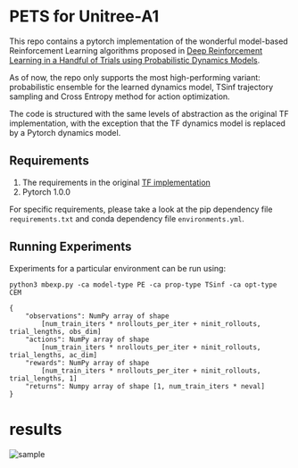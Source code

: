 # PETS for Unitree-A1
This repo contains a pytorch implementation of the wonderful model-based Reinforcement Learning algorithms proposed in [Deep Reinforcement Learning in a Handful of Trials using Probabilistic Dynamics Models](https://arxiv.org/abs/1805.12114).

As of now, the repo only supports the most high-performing variant: probabilistic ensemble for the learned dynamics model, TSinf trajectory sampling and Cross Entropy method for action optimization.

The code is structured with the same levels of abstraction as the original TF implementation, with the exception that the TF dynamics model is replaced by a Pytorch dynamics model.

## Requirements

1. The requirements in the original [TF implementation](https://github.com/kchua/handful-of-trials)
2. Pytorch 1.0.0

For specific requirements, please take a look at the pip dependency file `requirements.txt` and conda dependency file `environments.yml`.

## Running Experiments

Experiments for a particular environment can be run using:

```
python3 mbexp.py -ca model-type PE -ca prop-type TSinf -ca opt-type CEM
```

```
{
    "observations": NumPy array of shape
        [num_train_iters * nrollouts_per_iter + ninit_rollouts, trial_lengths, obs_dim]
    "actions": NumPy array of shape
        [num_train_iters * nrollouts_per_iter + ninit_rollouts, trial_lengths, ac_dim]
    "rewards": NumPy array of shape
        [num_train_iters * nrollouts_per_iter + ninit_rollouts, trial_lengths, 1]
    "returns": Numpy array of shape [1, num_train_iters * neval]
}
```

# results
![sample](movie.gif)
